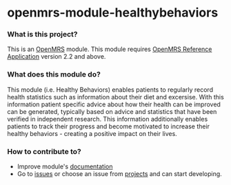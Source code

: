 openmrs-module-healthybehaviors
================================

### What is this project?

This is an [OpenMRS](http://openmrs.org/) module. This module requires [OpenMRS Reference Application](http://openmrs.org/download/) version 2.2 and above.

### What does this module do?

This module (i.e. Healthy Behaviors) enables patients to regularly record health statistics such as information about their diet and excersise. With this information patient specific advice about how their health can be improved can be generated, typically based on advice and statistics that have been verified in independent research. This information additionally enables patients to track their progress and become motivated to increase their healthy behaviors - creating a positive impact on their lives.


### How to contribute to?
 - Improve module's [documentation](https://github.com/personalcancertoolkit/openmrs-module-healthybehaviors/wiki) 
 - Go to [issues](https://github.com/personalcancertoolkit/openmrs-module-healthybehaviors/issues) or choose an issue from [projects](https://github.com/personalcancertoolkit/openmrs-module-healthybehaviors/projects) and can start developing.
